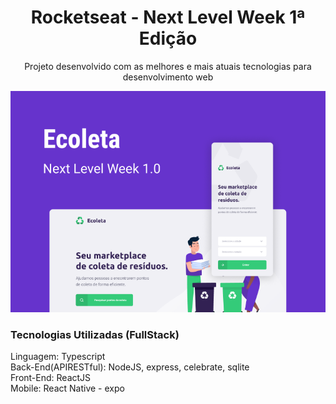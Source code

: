 <div>
  <h1 align="center"> Rocketseat - Next Level Week 1ª Edição </h1>
  <p align="center">Projeto desenvolvido com as melhores e mais atuais tecnologias para desenvolvimento web</p>
  
  <p align="center"><img width src="Cape.png" alt="Capa projeto ecoleta" /></p>
  
  <h3>Tecnologias Utilizadas (FullStack)</h3>
  <p>
    Linguagem: Typescript<br/>
    Back-End(APIRESTful): NodeJS, express, celebrate, sqlite<br/>
    Front-End: ReactJS<br/>
    Mobile: React Native - expo
</div>


